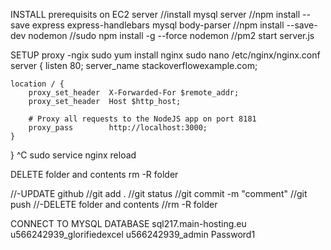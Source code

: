 INSTALL prerequisits on EC2 server
//install mysql server
//npm install --save express express-handlebars mysql body-parser
//npm install --save-dev nodemon
//sudo npm install -g --force nodemon
//pm2 start server.js


SETUP proxy
-ngix
sudo yum install nginx
sudo nano /etc/nginx/nginx.conf
server {
    listen 80;
    server_name stackoverflowexample.com;

    location / {
        proxy_set_header  X-Forwarded-For $remote_addr;
        proxy_set_header  Host $http_host;

        # Proxy all requests to the NodeJS app on port 8181
        proxy_pass        http://localhost:3000;
    }
}
^C
sudo service nginx reload

DELETE folder and contents
rm -R folder

//-UPDATE github
//git add .
//git status
//git commit -m "comment"
//git push
//-DELETE folder and contents
//rm -R folder

CONNECT TO MYSQL DATABASE
sql217.main-hosting.eu
u566242939_glorifiedexcel
u566242939_admin
Password1
